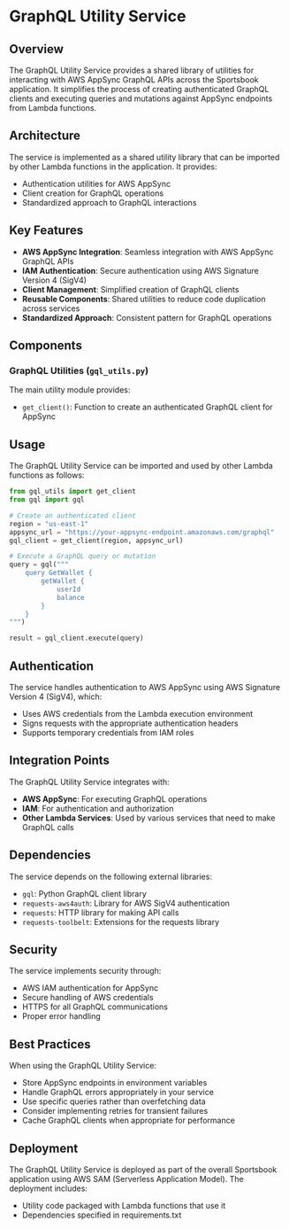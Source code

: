 # GraphQL Utility Service

## Overview
The GraphQL Utility Service provides a shared library of utilities for interacting with AWS AppSync GraphQL APIs across the Sportsbook application. It simplifies the process of creating authenticated GraphQL clients and executing queries and mutations against AppSync endpoints from Lambda functions.

## Architecture
The service is implemented as a shared utility library that can be imported by other Lambda functions in the application. It provides:

- Authentication utilities for AWS AppSync
- Client creation for GraphQL operations
- Standardized approach to GraphQL interactions

## Key Features

- **AWS AppSync Integration**: Seamless integration with AWS AppSync GraphQL APIs
- **IAM Authentication**: Secure authentication using AWS Signature Version 4 (SigV4)
- **Client Management**: Simplified creation of GraphQL clients
- **Reusable Components**: Shared utilities to reduce code duplication across services
- **Standardized Approach**: Consistent pattern for GraphQL operations

## Components

### GraphQL Utilities (`gql_utils.py`)
The main utility module provides:
- `get_client()`: Function to create an authenticated GraphQL client for AppSync

## Usage

The GraphQL Utility Service can be imported and used by other Lambda functions as follows:

```python
from gql_utils import get_client
from gql import gql

# Create an authenticated client
region = "us-east-1"
appsync_url = "https://your-appsync-endpoint.amazonaws.com/graphql"
gql_client = get_client(region, appsync_url)

# Execute a GraphQL query or mutation
query = gql("""
    query GetWallet {
        getWallet {
            userId
            balance
        }
    }
""")

result = gql_client.execute(query)
```

## Authentication

The service handles authentication to AWS AppSync using AWS Signature Version 4 (SigV4), which:
- Uses AWS credentials from the Lambda execution environment
- Signs requests with the appropriate authentication headers
- Supports temporary credentials from IAM roles

## Integration Points

The GraphQL Utility Service integrates with:
- **AWS AppSync**: For executing GraphQL operations
- **IAM**: For authentication and authorization
- **Other Lambda Services**: Used by various services that need to make GraphQL calls

## Dependencies

The service depends on the following external libraries:
- `gql`: Python GraphQL client library
- `requests-aws4auth`: Library for AWS SigV4 authentication
- `requests`: HTTP library for making API calls
- `requests-toolbelt`: Extensions for the requests library

## Security

The service implements security through:
- AWS IAM authentication for AppSync
- Secure handling of AWS credentials
- HTTPS for all GraphQL communications
- Proper error handling

## Best Practices

When using the GraphQL Utility Service:
- Store AppSync endpoints in environment variables
- Handle GraphQL errors appropriately in your service
- Use specific queries rather than overfetching data
- Consider implementing retries for transient failures
- Cache GraphQL clients when appropriate for performance

## Deployment

The GraphQL Utility Service is deployed as part of the overall Sportsbook application using AWS SAM (Serverless Application Model). The deployment includes:
- Utility code packaged with Lambda functions that use it
- Dependencies specified in requirements.txt
